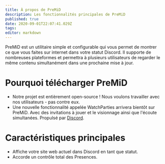 ```yaml
---
title: À propos de PreMiD
description: Les fonctionnalités principales de PreMiD
published: true
date: 2020-09-01T22:07:41.029Z
tags:
editor: markdown
---
```


PreMiD est un utilitaire simple et configurable qui vous permet de montrer ce que vous faites sur internet dans votre statut Discord. Il supporte de nombreuses plateformes et permettra à plusieurs utilisateurs de regarder le même contenu simultanément dans une prochaine mise à jour.

# Pourquoi télécharger PreMiD
- Notre projet est entièrement open-source ! Nous voulons travailler avec nos utilisateurs - pas contre eux.
- Une nouvelle fonctionnalité appelée WatchParties arrivera bientôt sur PreMiD. Avec des invitations à jouer et le visionnage ainsi que l'écoute simultanées. Propulsé par [Discord](https://discordapp.com/).

# Caractéristiques principales
- Affiche votre site web actuel dans Discord en tant que statut.
- Accorde un contrôle total des Presences.